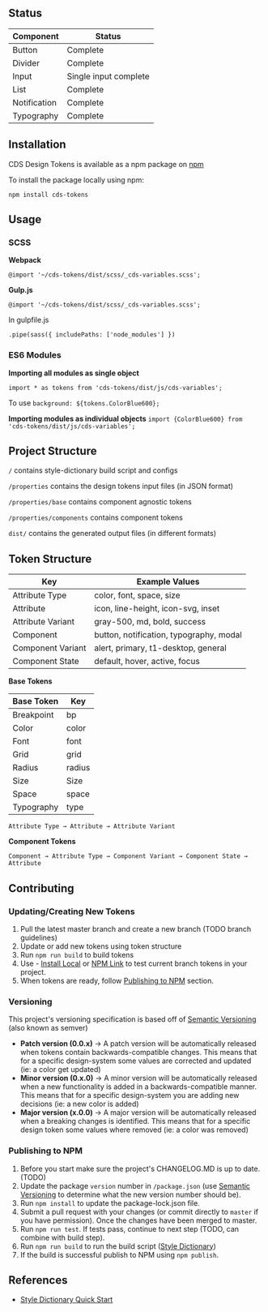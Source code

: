 ## Status

| Component    | Status                |
|--------------|-----------------------|
| Button       | Complete              |
| Divider      | Complete              |
| Input        | Single input complete |
| List         | Complete              |
| Notification | Complete              |
| Typography   | Complete              |

## Installation

CDS Design Tokens is available as a npm package on [npm](https://www.npmjs.com/)

To install the package locally using npm:

`npm install cds-tokens`

## Usage

### SCSS

**Webpack**

`@import '~/cds-tokens/dist/scss/_cds-variables.scss';`

**Gulp.js**

`@import '~/cds-tokens/dist/scss/_cds-variables.scss';`

In gulpfile.js

`.pipe(sass({ includePaths: ['node_modules'] })`

### ES6 Modules

**Importing all modules as single object**

`import * as tokens from 'cds-tokens/dist/js/cds-variables';`

To use
`background: ${tokens.ColorBlue600};`

**Importing modules as individual objects**
`import {ColorBlue600} from 'cds-tokens/dist/js/cds-variables';`

## Project Structure

 `/`  contains style-dictionary build script and configs

`/properties` contains the design tokens input files (in JSON format)

`/properties/base` contains component agnostic tokens

`/properties/components` contains component tokens

`dist/` contains the generated output files (in different formats)

## Token Structure

| Key               | Example Values                          |
|-------------------|-----------------------------------------|
| Attribute Type    | color, font, space, size                |
| Attribute         | icon, line-height, icon-svg, inset      |
| Attribute Variant | gray-500, md, bold, success             |
| Component         | button, notification, typography, modal |
| Component Variant | alert, primary, t1-desktop, general     |
| Component State   | default, hover, active, focus           |

**Base Tokens**

| Base Token | Key    |
|------------|--------|
| Breakpoint | bp     |
| Color      | color  |
| Font       | font   |
| Grid       | grid   |
| Radius     | radius |
| Size       | Size   |
| Space      | space  |
| Typography | type   |

`Attribute Type → Attribute → Attribute Variant`

**Component Tokens**

`Component → Attribute Type → Component Variant → Component State → Attribute`

## Contributing

### Updating/Creating New Tokens

1. Pull the latest master branch and create a new branch (TODO branch guidelines)
2. Update or add new tokens using token structure
3. Run `npm run build` to build tokens
5. Use - [Install Local](https://www.npmjs.com/package/install-local) or [NPM Link](https://docs.npmjs.com/cli/v7/commands/npm-link) to test current branch tokens in your project.
6. When tokens are ready, follow [Publishing to NPM](#publishing-to-npm) section.

### Versioning

This project's versioning specification is based off of [Semantic Versioning](https://semver.org/) (also known as semver)

- **Patch version (0.0.x)** -> A patch version will be automatically released when tokens contain backwards-compatible changes. This means that for a specific design-system some values are corrected and updated (ie: a color get updated)
- **Minor version (0.x.0)** -> A minor version will be automatically released when a new functionality is added in a backwards-compatible manner. This means that for a specific design-system you are adding new decisions (ie: a new color is added)
- **Major version (x.0.0)** -> A major version will be automatically released when a breaking changes is identified. This means that for a specific design token some values where removed (ie: a color was removed)

### Publishing to NPM

1. Before you start make sure the project's CHANGELOG.MD is up to date. (TODO)
2. Update the package `version` number in `/package.json` (use [Semantic Versioning](https://semver.org/) to determine what the new version number should be).
3. Run `npm install` to update the package-lock.json file.
4. Submit a pull request with your changes (or commit directly to `master` if you have permission). Once the changes have been merged to master.
5. Run `npm run test`. If tests pass, continue to next step (TODO, can combine with build step). 
6. Run `npm run build` to run the build script ([Style Dictionary](https://amzn.github.io/style-dictionary/#/))
7. If the build is successful publish to NPM using `npm publish`.


## References

- [Style Dictionary Quick Start](https://amzn.github.io/style-dictionary/#/quick_start)